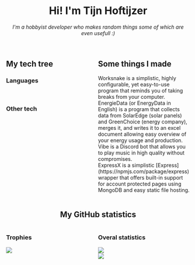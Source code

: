 <div>
    <!-- The readme.md source is in _readme.md, readme.md contains the generated output -->
    <div align="center">
        <h1>Hi! I'm Tijn Hoftijzer</h1>
        <i>I'm a hobbyist developer who makes random things some of which are even usefull :)</i>
        <br />
        <br />
        <div style="display: flex; justify-content: space-evenly;">
            <a href="https://github.com/112batman" target="_blank"><badge name="GITHUB" logo="GitHub"></badge></a>
            <a href="https://112batman.github.io" target="_blank"><badge name="WEBSITE" logo="RSS"></badge></a>
            <badge name="112batman#6524" logo="Discord"></badge>
            <a href="https://open.spotify.com/user/bbkynae4bptyh6n5orsvf3aw0?si=de91cca74c214f79" target="_blank"><badge name="SPOTIFY" logo="Spotify"></badge></a>
        </div>
    </div>
    <br />
    <div style="display: flex; width:100%;">
        <div style="width: 50%;">
            <h2>My tech tree</h2>
            <h3>Languages</h3>
            <tech name="JAVASCRIPT" logo="JavaScript" level="5"></tech>
            <tech name="HTML" logo="HTML5" level="5"></tech>
            <tech name="TYPESCRIPT" logo="TypeScript" level="4"></tech>
            <tech name="PUG" logo="Pug" level="4"></tech>
            <tech name="CSS" logo="CSS3" level="4"></tech>
            <tech name="JAVA" logo="Java" level="4"></tech>
            <tech name="C#" logo="CSharp" level="3"></tech>
            <tech name="C" logo="C" level="2"></tech>
            <br />
            <h3>Other tech</h3>
            <tech name="SNOWPACK" logo="!Snowpack" level="5"></tech>
            <tech name="DOCKER" logo="Docker" level="4"></tech>
            <tech name="MONGODB" logo="MongoDB" level="4"></tech>
            <tech name="WEBPACK" logo="Webpack" level="4"></tech>
            <tech name="REACT" logo="React" level="3"></tech>
            <tech name="ROLLUP" logo="rollup.js" level="3"></tech>
        </div>
        <div style="width: 50%;">
            <h2>Some things I made</h2>
            <project title="Worksnake" link="https://worksnake.js.org">
                Worksnake is a simplistic, highly configurable, yet easy-to-use program that reminds you of taking breaks from your computer.
            </project>
            <br />
            <project title="EnergieData (Dutch)" link="https://github.com/112batman/EnergieData">
                EnergieData (or EnergyData in English) is a program that collects data from SolarEdge (solar panels) and GreenChoice (energy company), merges it, and writes it to an excel document allowing easy overview of your energy usage and production.
            </project>
            <br />
            <project title="Vibe" link="https://github.com/VibeDiscordBot/Vibe">
                Vibe is a Discord bot that allows you to play music in high quality without compromises.
            </project>
            <br />
            <project title="ExpressX" link="https://github.com/112batman/ExpressX">
                ExpressX is a simplistic [Express](https://npmjs.com/package/express) wrapper that offers built-in support for account protected pages using MongoDB and easy static file hosting.
            </project>
        </div>
    </div>
    <br />
    <div align="center">
        <h2>My GitHub statistics</h2>
    </div>
    <div style="display: flex; width:100%;">
        <div style="width: 50%;">
            <h3>Trophies</h3>
            <img src="https://github-profile-trophy.vercel.app/?username=112batman&theme=radical&title=PullRequest,Commit,Issues&column=2&no-frame=true" />
        </div>
        <div style="width: 50%;">
            <h3>Overal statistics</h3>
            <img src="https://github-readme-stats.vercel.app/api?username=112batman&show_icons=true&theme=radical&count_private=true">
            <br />
            <img src="https://github-readme-stats.vercel.app/api/top-langs/?username=112batman&layout=compact&theme=radical">
        </div>
    </div>
</div>